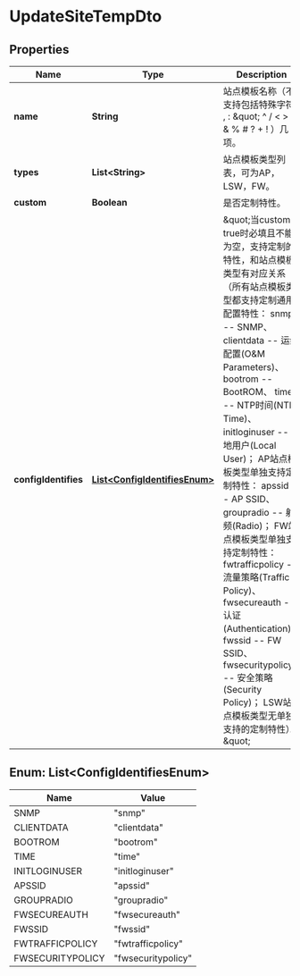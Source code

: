 
# UpdateSiteTempDto

## Properties
Name | Type | Description | Notes
------------ | ------------- | ------------- | -------------
**name** | **String** | 站点模板名称（不支持包括特殊字符&#39; , : \&quot;  ^ / &lt; &gt; &#x3D; &amp; % # ? + ! ）几项。 | 
**types** | **List&lt;String&gt;** | 站点模板类型列表，可为AP，LSW，FW。 |  [optional]
**custom** | **Boolean** | 是否定制特性。 |  [optional]
**configIdentifies** | [**List&lt;ConfigIdentifiesEnum&gt;**](#List&lt;ConfigIdentifiesEnum&gt;) | \&quot;当custom为true时必填且不能为空，支持定制的特性，和站点模板类型有对应关系（所有站点模板类型都支持定制通用配置特性：   snmp -- SNMP、   clientdata -- 运维配置(O&amp;M Parameters)、   bootrom -- BootROM、   time -- NTP时间(NTP Time)、   initloginuser -- 本地用户(Local User)； AP站点模板类型单独支持定制特性：   apssid -- AP SSID、   groupradio -- 射频(Radio)； FW站点模板类型单独支持定制特性：   fwtrafficpolicy -- 流量策略(Traffic Policy)、   fwsecureauth -- 认证(Authentication)、   fwssid -- FW SSID、   fwsecuritypolicy -- 安全策略(Security Policy)； LSW站点模板类型无单独支持的定制特性）。\&quot;  |  [optional]


<a name="List<ConfigIdentifiesEnum>"></a>
## Enum: List&lt;ConfigIdentifiesEnum&gt;
Name | Value
---- | -----
SNMP | &quot;snmp&quot;
CLIENTDATA | &quot;clientdata&quot;
BOOTROM | &quot;bootrom&quot;
TIME | &quot;time&quot;
INITLOGINUSER | &quot;initloginuser&quot;
APSSID | &quot;apssid&quot;
GROUPRADIO | &quot;groupradio&quot;
FWSECUREAUTH | &quot;fwsecureauth&quot;
FWSSID | &quot;fwssid&quot;
FWTRAFFICPOLICY | &quot;fwtrafficpolicy&quot;
FWSECURITYPOLICY | &quot;fwsecuritypolicy&quot;




